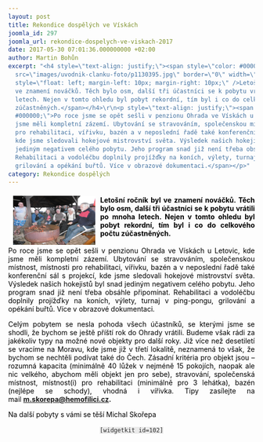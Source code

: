 ```yaml
---
layout: post
title: Rekondice dospělých ve Vískách
joomla_id: 297
joomla_url: rekondice-dospelych-ve-viskach-2017
date: 2017-05-30 07:01:36.000000000 +02:00
author: Martin Bohůn
excerpt: "<h4 style=\"text-align: justify;\"><span style=\"color: #000000;\"><img
  src=\"images/uvodnik-clanku-foto/p1130395.jpg\" border=\"0\" width=\"168\" height=\"100\"
  style=\"float: left; margin-left: 10px; margin-right: 10px;\" />Letošní ročník byl
  ve znamení nováčků. Těch bylo osm, další tři účastníci se k pobytu vrátili po mnoha
  letech. Nejen v tomto ohledu byl pobyt rekordní, tím byl i co do celkového počtu
  zúčastněných.</span></h4>\r\n<p style=\"text-align: justify;\"><span style=\"color:
  #000000;\">Po roce jsme se opět sešli v penzionu Ohrada ve Vískách u Letovic, kde
  jsme měli kompletní zázemí. Ubytování se stravováním, společenskou místnost, místnosti
  pro rehabilitaci, vířivku, bazén a v neposlední řadě také konferenční sál s projekcí,
  kde jsme sledovali hokejové mistrovství světa. Výsledek našich hokejistů byl snad
  jediným negativem celého pobytu. Jeho program snad již není třeba obsáhle připomínat.
  Rehabilitaci a vodoléčbu doplnily projížďky na koních, výlety, turnaj v ping-pongu,
  grilování a opékání buřtů. Více v obrazové dokumentaci.</span></p>"
category: Rekondice dospělých
---
```

<h4 style="text-align: justify;"><span style="color: #000000;"><img src="images/uvodnik-clanku-foto/p1130395.jpg" border="0" width="168" height="100" style="float: left; margin-left: 10px; margin-right: 10px;" />Letošní ročník byl ve znamení nováčků. Těch bylo osm, další tři účastníci se k pobytu vrátili po mnoha letech. Nejen v tomto ohledu byl pobyt rekordní, tím byl i co do celkového počtu zúčastněných.</span></h4>

<p style="text-align: justify;"><span style="color: #000000;">Po roce jsme se opět sešli v penzionu Ohrada ve Vískách u Letovic, kde jsme měli kompletní zázemí. Ubytování se stravováním, společenskou místnost, místnosti pro rehabilitaci, vířivku, bazén a v neposlední řadě také konferenční sál s projekcí, kde jsme sledovali hokejové mistrovství světa. Výsledek našich hokejistů byl snad jediným negativem celého pobytu. Jeho program snad již není třeba obsáhle připomínat. Rehabilitaci a vodoléčbu doplnily projížďky na koních, výlety, turnaj v ping-pongu, grilování a opékání buřtů. Více v obrazové dokumentaci.</span></p>



<p style="text-align: justify;"><span style="color: #000000;">Celým pobytem se nesla pohoda všech účastníků, se kterými jsme se shodli, že bychom se ještě příští rok do Ohrady vrátili. Budeme však rádi za jakékoliv typy na možné nové objekty pro další roky. Již více než desetiletí se vracíme na Moravu, kde jsme již v třetí lokalitě, neznamená to však, že bychom se nechtěli podívat také do Čech. Zásadní kritéria pro objekt jsou – rozumná kapacita (minimálně 40 lůžek v nejméně 15 pokojích, naopak ale nic velkého, abychom měli objekt jen pro sebe), stravování, společenská místnost, místnost(i) pro rehabilitaci (minimálně pro 3 lehátka), bazén (nejlépe se schody), vhodná i vířivka. Tipy zasílejte na mai</span>l <strong><a href="mailto:m.skorepa@hemofilici.cz" target="_blank">m.skorepa@hemofilici.cz</a>.</strong></p>

<p><span style="color: #000000;">Na další pobyty s vámi se těší Michal Skořepa</span></p>

<p style="text-align: center;"><span style="color: #000000;"><span style="color: #2c2c2c; font-family: monospace; font-size: 12px; font-style: normal; font-variant-ligatures: normal; font-variant-caps: normal; font-weight: normal; letter-spacing: normal; orphans: 2; text-align: left; text-indent: 0px; text-transform: none; white-space: normal; widows: 2; word-spacing: 0px; -webkit-text-stroke-width: 0px; background-color: #eaeaea; text-decoration-style: initial; text-decoration-color: initial; display: inline !important; float: none;">[widgetkit id=102]</span><br /></span></p>
